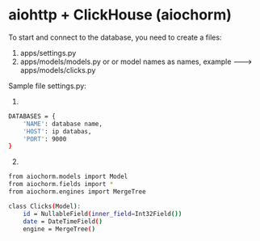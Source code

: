 # aiohttp + ClickHouse (aiochorm) 

To start and connect to the database, you need to create a files: 
1) apps/settings.py
2) apps/models/models.py or or model names as names, example ---> apps/models/clicks.py


Sample file settings.py:

1)
```sh
DATABASES = {
    'NAME': database name,
    'HOST': ip databas,
    'PORT': 9000
}
```
2)
```sh
from aiochorm.models import Model
from aiochorm.fields import *
from aiochorm.engines import MergeTree

class Clicks(Model):
    id = NullableField(inner_field=Int32Field())
    date = DateTimeField()
    engine = MergeTree()
```
